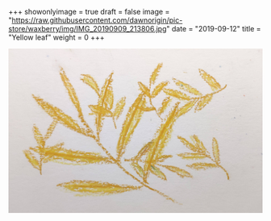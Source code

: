 +++
showonlyimage = true 
draft = false 
image = "https://raw.githubusercontent.com/dawnorigin/pic-store/waxberry/img/IMG_20190909_213806.jpg" 
date = "2019-09-12" 
title = "Yellow leaf" 
weight = 0 
+++

![drawing](https://raw.githubusercontent.com/dawnorigin/pic-store/waxberry/img/IMG_20190909_213806.jpg)  
